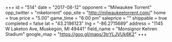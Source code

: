 +++
id = "514"
date = "2017-08-12"
opponent = "Milwaukee Torrent"
opp_twitter = "mketorrent"
opp_site = "http://milwaukeetorrent.com/"
home = true
price = "5.00"
game_time = "6:00 pm"
saleprice = ""
shippable = true
completed = false
lat = "43.2186123"
lng = "-86.2715689"
address = "1145 W Laketon Ave, Muskegon, MI 49441"
field_name = "Monsignor Kehren Stadium"
google_map = "https://goo.gl/maps/3trYLJVUk6K2"
+++

